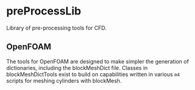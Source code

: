 # preProcessLib
Library of pre-processing tools for CFD. 

## OpenFOAM
The tools for OpenFOAM are designed to make simpler the generation of dictionaries, including the blockMeshDict file.
Classes in blockMeshDictTools exist to build on capabilities written in various `m4` scripts for meshing cylinders with blockMesh.  
